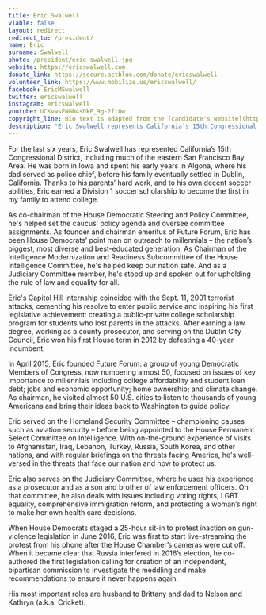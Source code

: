 ```yaml
---
title: Eric Swalwell
viable: false
layout: redirect
redirect_to: /president/
name: Eric
surname: Swalwell
photo: /president/eric-swalwell.jpg
website: https://ericswalwell.com
donate_link: https://secure.actblue.com/donate/ericswalwell
volunteer_link: https://www.mobilize.us/ericswalwell/
facebook: EricMSwalwell
twitter: ericswalwell
instagram: ericswalwell
youtube: UCKvwsFNGD4sDkE_9g-2ft0w
copyright_line: Bio text is adapted from the [candidate's website](https://ericswalwell.com/my-story/) and may be &copy; 2019 Swalwell For America.
description: "Eric Swalwell represents California’s 15th Congressional District. He is the founder of Future Forum: a group of young Democratic Members of Congress focused on issues of key importance to millennials."
---
```

For the last six years, Eric Swalwell has represented California’s 15th Congressional District, including much of the eastern San Francisco Bay Area. He was born in Iowa and spent his early years in Algona, where his dad served as police chief, before his family eventually settled in Dublin, California. Thanks to his parents’ hard work, and to his own decent soccer abilities, Eric earned a Division 1 soccer scholarship to become the first in my family to attend college.

As co-chairman of the House Democratic Steering and Policy Committee, he's helped set the caucus’ policy agenda and oversee committee assignments. As founder and chairman emeritus of Future Forum, Eric has been House Democrats’ point man on outreach to millennials – the nation’s biggest, most diverse and best-educated generation. As Chairman of the Intelligence Modernization and Readiness Subcommittee of the House Intelligence Committee, he's helped keep our nation safe. And as a Judiciary Committee member, he's stood up and spoken out for upholding the rule of law and equality for all.

Eric's Capitol Hill internship coincided with the Sept. 11, 2001 terrorist attacks, cementing his resolve to enter public service and inspiring his first legislative achievement: creating a public-private college scholarship program for students who lost parents in the attacks. After earning a law degree, working as a county prosecutor, and serving on the Dublin City Council, Eric won his first House term in 2012 by defeating a 40-year incumbent.

In April 2015, Eric founded Future Forum: a group of young Democratic Members of Congress, now numbering almost 50, focused on issues of key importance to millennials including college affordability and student loan debt; jobs and economic opportunity; home ownership; and climate change. As chairman, he visited almost 50 U.S. cities to listen to thousands of young Americans and bring their ideas back to Washington to guide policy.

Eric served on the Homeland Security Committee – championing causes such as aviation security – before being appointed to the House Permanent Select Committee on Intelligence. With on-the-ground experience of visits to Afghanistan, Iraq, Lebanon, Turkey, Russia, South Korea, and other nations, and with regular briefings on the threats facing America, he's well-versed in the threats that face our nation and how to protect us.

Eric also serves on the Judiciary Committee, where he uses his experience as a prosecutor and as a son and brother of law enforcement officers. On that committee, he also deals with issues including voting rights, LGBT equality, comprehensive immigration reform, and protecting a woman’s right to make her own health care decisions.

When House Democrats staged a 25-hour sit-in to protest inaction on gun-violence legislation in June 2016, Eric was first to start live-streaming the protest from his phone after the House Chamber’s cameras were cut off. When it became clear that Russia interfered in 2016’s election, he co-authored the first legislation calling for creation of an independent, bipartisan commission to investigate the meddling and make recommendations to ensure it never happens again.

His most important roles are husband to Brittany and dad to Nelson and Kathryn (a.k.a. Cricket).
